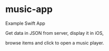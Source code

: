 # music-app

Example Swift App

Get data in JSON from server, display it in iOS,

browse items and click to open a music player.
